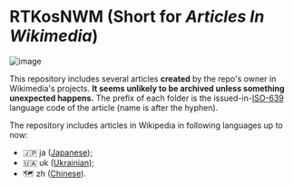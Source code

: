 # RTKosNWM (Short for *Articles In Wikimedia*)
![image](https://upload.wikimirror.net/wikipedia/commons/1/1d/Wikimedia_logo_family_complete-2013.svg)


This repository includes several articles **created** by the repo's owner in Wikimedia's projects. **It seems unlikely to be archived unless something unexpected happens.**
The prefix of each folder is the issued-in-[ISO-639](https://en.wikipedia.org/wiki/ISO_639) language code of the article (name is after the hyphen).

The repository includes articles in Wikipedia in following languages up to now:
- 🇯🇵 ja ([Japanese](https://ja.wikipedia.org));
- 🇺🇦 uk ([Ukrainian](https://uk.wikipedia.org));
- 🗺️ zh ([Chinese](https://zh.wikipedia.org)).
